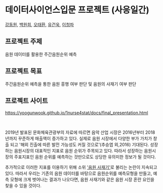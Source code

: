 # 데이터사이언스입문 프로젝트 (사응일간)
[강동원](https://github.com/dw3624), [백원희](https://github.com/Wonhee-baek), [오태환](https://github.com/dhxoghks95), [유건욱](https://github.com/YooGunWook), [이청파](https://github.com/leechungpa)
<br>

## 프로젝트 주제
음원 데이터를 활용한 주간음원순위 예측 
<br>

## 프로젝트 목표
주간음원순위 예측을 통한 음원 흥행 여부 판단 및 음원의 사재기 여부 판단 
<br>


## 프로젝트 사이트
https://yoogunwook.github.io/1nurse4stat/docs/final_presentation.html 

<br>

2019년 발표된 문화체육관광부의 자료에 따르면 음악 산업 시장은 2016년부터 2018년까지 꾸준하게 매출액이 증가하고 있다. 실제로 음원 시장에서 다양한 부가 가치가 창출 되고 '해외 진출에 따른 발전 가능성도 커질 것으로'(추승엽 외,2016) 기대된다. 성장하는 음원시장의 대표적인 지표로 음원 순위가 주목되고 있다. 따라서 성장하는 음원시장의 주표지표인 음원 순위를 예측하는 것만으로도 상당한 유의미한 정보가 될 것이다.

추가적으로 이러한 지표를 이용하기 위해 소위 ['음원 사재기'](https://namu.wiki/w/%EC%9D%8C%EC%9B%90%20%EC%82%AC%EC%9E%AC%EA%B8%B0)로 불리는 논란이 지속되고 있다. 따라서 우리는 기존의 음원 데이터를 바탕으로 음원순위를 예측모형을 만들고, 예측 모형에 크게 벗어나는 결과가 나오다면, 음원 사재기와 같은 음원 시장 혼란 요인을 찾을 수 있을 것이다.

